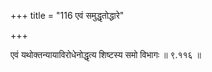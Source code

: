 +++
title = "116 एवं समुद्धृतोद्धारे"

+++

एवं यथोक्तन्यायाविरोधेनोद्धृत्य शिष्टस्य समो विभागः ॥ ९.११६ ॥